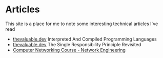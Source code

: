 # Articles

This site is a place for me to note some interesting technical articles I've read   

* [thevaluable.dev](https://thevaluable.dev/difference-between-compiler-interpreter/) Interpreted And Compiled Programming Languages  
* [thevaluable.dev](https://thevaluable.dev/single-responsibility-principle-revisited) The Single Responsibility Principle Revisited  
* [Computer Networking Course - Network Engineering](https://youtu.be/qiQR5rTSshw)

